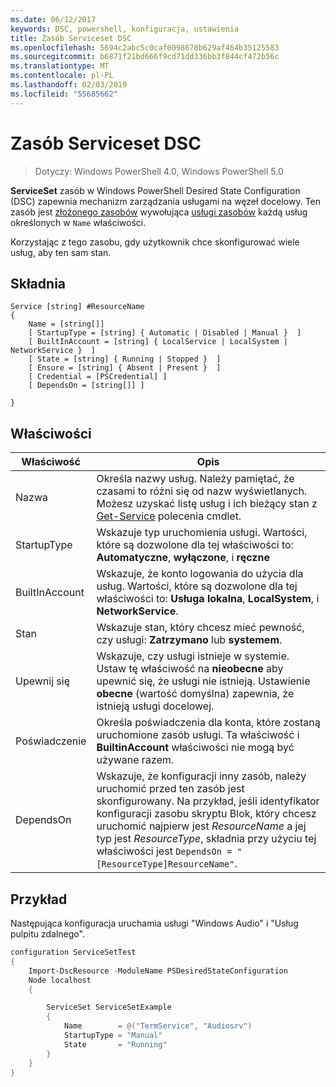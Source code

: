 ```yaml
---
ms.date: 06/12/2017
keywords: DSC, powershell, konfiguracja, ustawienia
title: Zasób Serviceset DSC
ms.openlocfilehash: 5694c2abc5c0caf0098670b629af464b35125583
ms.sourcegitcommit: b6871f21bd666f9cd71dd336bb3f844cf472b56c
ms.translationtype: MT
ms.contentlocale: pl-PL
ms.lasthandoff: 02/03/2019
ms.locfileid: "55685662"
---
```

# <a name="dsc-serviceset-resource"></a>Zasób Serviceset DSC

> Dotyczy: Windows PowerShell 4.0, Windows PowerShell 5.0

**ServiceSet** zasób w Windows PowerShell Desired State Configuration (DSC) zapewnia mechanizm zarządzania usługami na węzeł docelowy. Ten zasób jest [złożonego zasobów](../../../resources/authoringResourceComposite.md) wywołująca [usługi zasobów](serviceResource.md) każdą usług określonych w `Name` właściwości.

Korzystając z tego zasobu, gdy użytkownik chce skonfigurować wiele usług, aby ten sam stan.

## <a name="syntax"></a>Składnia

```
Service [string] #ResourceName
{
    Name = [string[]]
    [ StartupType = [string] { Automatic | Disabled | Manual }  ]
    [ BuiltInAccount = [string] { LocalService | LocalSystem | NetworkService }  ]
    [ State = [string] { Running | Stopped }  ]
    [ Ensure = [string] { Absent | Present }  ]
    [ Credential = [PSCredential] ]
    [ DependsOn = [string[]] ]

}
```

## <a name="properties"></a>Właściwości

|  Właściwość  |  Opis   |
|---|---|
| Nazwa| Określa nazwy usług. Należy pamiętać, że czasami to różni się od nazw wyświetlanych. Możesz uzyskać listę usług i ich bieżący stan z [Get-Service](https://technet.microsoft.com/library/hh849804.aspx) polecenia cmdlet.|
| StartupType| Wskazuje typ uruchomienia usługi. Wartości, które są dozwolone dla tej właściwości to: **Automatyczne**, **wyłączone**, i **ręczne**|
| BuiltInAccount| Wskazuje, że konto logowania do użycia dla usług. Wartości, które są dozwolone dla tej właściwości to: **Usługa lokalna**, **LocalSystem**, i **NetworkService**.|
| Stan| Wskazuje stan, który chcesz mieć pewność, czy usługi: **Zatrzymano** lub **systemem**.|
| Upewnij się| Wskazuje, czy usługi istnieje w systemie. Ustaw tę właściwość na **nieobecne** aby upewnić się, że usługi nie istnieją. Ustawienie **obecne** (wartość domyślna) zapewnia, że istnieją usługi docelowej.|
| Poświadczenie| Określa poświadczenia dla konta, które zostaną uruchomione zasób usługi. Ta właściwość i **BuiltinAccount** właściwości nie mogą być używane razem.|
| DependsOn| Wskazuje, że konfiguracji inny zasób, należy uruchomić przed ten zasób jest skonfigurowany. Na przykład, jeśli identyfikator konfiguracji zasobu skryptu Blok, który chcesz uruchomić najpierw jest *ResourceName* a jej typ jest *ResourceType*, składnia przy użyciu tej właściwości jest `DependsOn = "[ResourceType]ResourceName"`.|



## <a name="example"></a>Przykład

Następująca konfiguracja uruchamia usługi "Windows Audio" i "Usług pulpitu zdalnego".

```powershell
configuration ServiceSetTest
{
    Import-DscResource -ModuleName PSDesiredStateConfiguration
    Node localhost
    {

        ServiceSet ServiceSetExample
        {
            Name        = @("TermService", "Audiosrv")
            StartupType = "Manual"
            State       = "Running"
        }
    }
}
```
